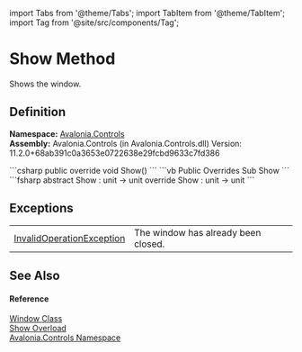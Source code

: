 import Tabs from '@theme/Tabs'; 
import TabItem from '@theme/TabItem'; 
import Tag from '@site/src/components/Tag'; 

# Show Method


Shows the window.



## Definition
**Namespace:** <a href="N_Avalonia_Controls">Avalonia.Controls</a>  
**Assembly:** Avalonia.Controls (in Avalonia.Controls.dll) Version: 11.2.0+68ab391c0a3653e0722638e29fcbd9633c7fd386

<Tabs groupId="api-code-preview">
<TabItem value="csharp" label="C#">
```csharp
public override void Show()
```
</TabItem>
<TabItem value="vb" label="VB">
```vb
Public Overrides Sub Show
```
</TabItem>
<TabItem value="fsharp" label="F#">
```fsharp
abstract Show : unit -> unit 
override Show : unit -> unit 
```
</TabItem>
</Tabs>



## Exceptions
<table>
<tr>
<td><a href="https://learn.microsoft.com/dotnet/api/system.invalidoperationexception" target="_blank" rel="noopener noreferrer">InvalidOperationException</a></td>
<td>The window has already been closed.</td>
</tr>
</table>

## See Also


#### Reference
<a href="T_Avalonia_Controls_Window">Window Class</a>  
<a href="Overload_Avalonia_Controls_Window_Show">Show Overload</a>  
<a href="N_Avalonia_Controls">Avalonia.Controls Namespace</a>  
